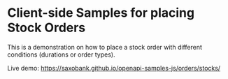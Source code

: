 # Client-side Samples for placing Stock Orders

This is a demonstration on how to place a stock order with different conditions (durations or order types).

Live demo: https://saxobank.github.io/openapi-samples-js/orders/stocks/
